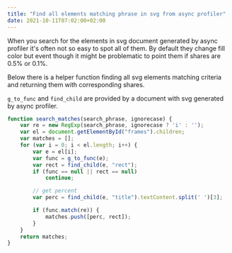 ```yaml
---
title: "Find all elements matching phrase in svg from async profiler"
date: 2021-10-11T07:02:00+02:00
---
```


When you search for the elements in svg document generated by async
profiler it's often not so easy to spot all of them. 
By default they change fill color but event though it might be problematic to
point them if shares are 0.5% or 0.1%.

Below there is a helper function finding all svg elements
matching criteria and returning them with corresponding shares.

`g_to_func` and `find_child` are provided by a document
with svg generated by async profiler.

```js
function search_matches(search_phrase, ignorecase) {
    var re = new RegExp(search_phrase, ignorecase ? 'i' : '');
    var el = document.getElementById("frames").children;
    var matches = [];
    for (var i = 0; i < el.length; i++) {
        var e = el[i];
        var func = g_to_func(e);
        var rect = find_child(e, "rect");
        if (func == null || rect == null)
            continue;

        // get percent
        var perc = find_child(e, "title").textContent.split(' ')[3];

        if (func.match(re)) {
            matches.push([perc, rect]);
        }
    }
    return matches;
}
```